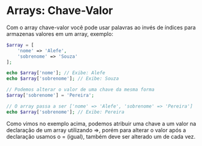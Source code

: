 # Arrays: Chave-Valor

Com o array chave-valor você pode usar palavras ao invés de índices para armazenas valores em um array, exemplo:

```php
$array = [
    'nome' => 'Alefe',
    'sobrenome' => 'Souza'
];

echo $array['nome']; // Exibe: Alefe
echo $array['sobrenome']; // Exibe: Souza

// Podemos alterar o valor de uma chave da mesma forma
$array['sobrenome'] = 'Pereira';

// O array passa a ser ['nome' => 'Alefe', 'sobrenome' => 'Pereira']
echo $array['sobrenome']; // Exibe: Pereira
```

Como vimos no exemplo acima, podemos atribuir uma chave a um valor na declaração de um array utilizando =>, porém para alterar o valor após a declaração usamos o = (igual), também deve ser alterado um de cada vez.

